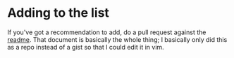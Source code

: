 # Adding to the list
If you've got a recommendation to add, do a pull request against the [readme](README.md). That document is basically the whole thing; I basically only did this as a repo instead of a gist so that I could edit it in vim.
